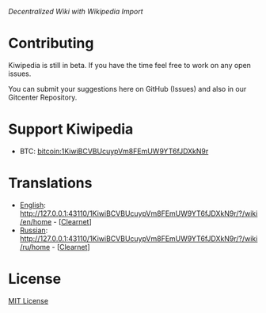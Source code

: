_Decentralized Wiki with Wikipedia Import_

# Contributing

Kiwipedia is still in beta. If you have the time feel free to work on any open issues.

You can submit your suggestions here on GitHub (Issues) and also in our Gitcenter Repository. 

# Support Kiwipedia

- BTC: [bitcoin:1KiwiBCVBUcuypVm8FEmUW9YT6fJDXkN9r](bitcoin:1KiwiBCVBUcuypVm8FEmUW9YT6fJDXkN9r)

# Translations
- [English](http://127.0.0.1:43110/1KiwiBCVBUcuypVm8FEmUW9YT6fJDXkN9r/?/wiki/en/home): http://127.0.0.1:43110/1KiwiBCVBUcuypVm8FEmUW9YT6fJDXkN9r/?/wiki/en/home - [[Clearnet](https://zero.acelewis.com/#1KiwiBCVBUcuypVm8FEmUW9YT6fJDXkN9r/?/wiki/en/home)]
- [Russian](http://127.0.0.1:43110/1KiwiBCVBUcuypVm8FEmUW9YT6fJDXkN9r/?/wiki/ru/home): http://127.0.0.1:43110/1KiwiBCVBUcuypVm8FEmUW9YT6fJDXkN9r/?/wiki/ru/home - [[Clearnet](https://zero.acelewis.com/#1KiwiBCVBUcuypVm8FEmUW9YT6fJDXkN9r/?/wiki/ru/home)]

# License
[MIT License](https://github.com/imachug/Kiwipedia/blob/master/LICENSE)
